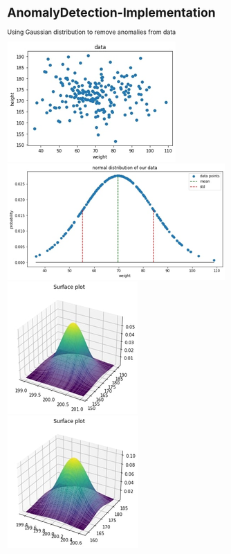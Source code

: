 # AnomalyDetection-Implementation
Using Gaussian distribution to remove anomalies from data

![](/tools/data.jpg)
![](/tools/gaus.jpg)
![](/tools/3d1.jpg)  
![](/tools/3d2.jpg)
